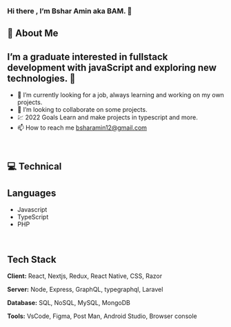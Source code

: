 ### Hi there , I’m  Bshar Amin aka BAM. 👋 


## 🚀 About Me

##  I’m a graduate interested in fullstack development with javaScript and exploring new technologies. 👀

- 🌱 I’m currently looking for a job, always learning and working on my own projects.
- 💞️ I’m looking to collaborate on some projects.
- :chart: 2022 Goals Learn and make projects in typescript and more.
- 📫 How to reach me bsharamin12@gmail.com

<br />

## :computer: Technical
## Languages

* Javascript 
* TypeScript 
* PHP

<br/>

## Tech Stack

**Client:** React, Nextjs, Redux, React Native, CSS, Razor

**Server:** Node, Express, GraphQL, typegraphql, Laravel

**Database:** SQL, NoSQL, MySQL, MongoDB

**Tools:** VsCode, Figma, Post Man, Android Studio, Browser console 
